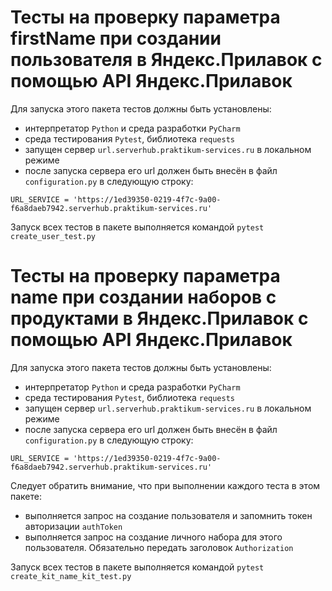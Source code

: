 # Тесты на проверку параметра firstName при создании пользователя в Яндекс.Прилавок с помощью API Яндекс.Прилавок


Для запуска этого пакета тестов должны быть установлены: 
- интерпретатор `Python` и среда разработки `PyCharm`
- среда тестирования `Pytest`, библиотека `requests`
- запущен сервер `url.serverhub.praktikum-services.ru` в локальном режиме
- после запуска сервера его url должен быть внесён в файл `configuration.py` в следующую строку:
```
URL_SERVICE = 'https://1ed39350-0219-4f7c-9a00-f6a8daeb7942.serverhub.praktikum-services.ru'
```

Запуск всех тестов в пакете выполняется командой `pytest create_user_test.py`



# Тесты на проверку параметра name при создании наборов с продуктами в Яндекс.Прилавок с помощью API Яндекс.Прилавок #

Для запуска этого пакета тестов должны быть установлены: 
- интерпретатор `Python` и среда разработки `PyCharm`
- среда тестирования `Pytest`, библиотека `requests`
- запущен сервер `url.serverhub.praktikum-services.ru` в локальном режиме 
- после запуска сервера его url должен быть внесён в файл `configuration.py` в следующую строку:
```
URL_SERVICE = 'https://1ed39350-0219-4f7c-9a00-f6a8daeb7942.serverhub.praktikum-services.ru'
```

Следует обратить внимание, что при выполнении каждого теста в этом пакете:
- выполняется запрос на создание пользователя и запомнить токен авторизации `authToken`
- выполняется запрос на создание личного набора для этого пользователя. Обязательно передать заголовок `Authorization`

Запуск всех тестов в пакете выполняется командой `pytest create_kit_name_kit_test.py`





